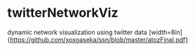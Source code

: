 # twitterNetworkViz
dynamic network visualization using twitter data
[width=8in]{https://github.com/xoxoaseka/ssn/blob/master/atozFinal.pdf}
